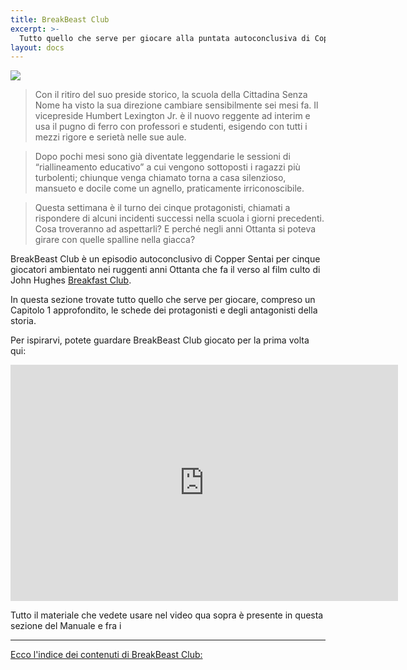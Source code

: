 ```yaml
---
title: BreakBeast Club
excerpt: >-
  Tutto quello che serve per giocare alla puntata autoconclusiva di Copper Sentai chiamata BreakBeast Club.
layout: docs
---
```

![](/images/the-breakbeast-club-cover.jpg)

> Con il ritiro del suo preside storico, la scuola della Cittadina Senza Nome ha visto la sua direzione cambiare sensibilmente sei mesi fa. Il vicepreside Humbert Lexington Jr. è il nuovo reggente ad interim e usa il pugno di ferro con professori e studenti, esigendo con tutti i mezzi rigore e serietà nelle sue aule.

> Dopo pochi mesi sono già diventate leggendarie le sessioni di “riallineamento educativo” a cui vengono sottoposti i ragazzi più turbolenti; chiunque venga chiamato torna a casa silenzioso, mansueto e docile come un agnello, praticamente irriconoscibile.

> Questa settimana è il turno dei cinque protagonisti, chiamati a rispondere di alcuni incidenti successi nella scuola i giorni precedenti. Cosa troveranno ad aspettarli? E perché negli anni Ottanta si poteva girare con quelle spalline nella giacca?

BreakBeast Club è un episodio autoconclusivo di Copper Sentai per cinque giocatori ambientato nei ruggenti anni Ottanta che fa il verso al film culto di John Hughes [Breakfast Club](https://it.wikipedia.org/wiki/Breakfast_Club_\(film\)).

In questa sezione trovate tutto quello che serve per giocare, compreso un Capitolo 1 approfondito, le schede dei protagonisti e degli antagonisti della storia.

Per ispirarvi, potete guardare BreakBeast Club giocato per la prima volta qui:

<iframe src="https://player.twitch.tv/?video=969152254&parent=www.coppersentai.com" frameborder="0" allowfullscreen="true" scrolling="no" height="378" width="620"></iframe>

Tutto il materiale che vedete usare nel video qua sopra è presente in questa sezione del Manuale e fra i <a href="/manuale/materiali">

***

Ecco l'indice dei contenuti di BreakBeast Club:
